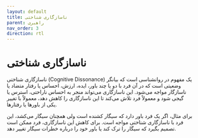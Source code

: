 ```yaml
---
layout: default
title: ناسازگاری شناختی
parent: راهبری
nav_order: 3
direction: rtl
---
```


# ناسازگاری شناختی
ناسازگاری شناختی (Cognitive Dissonance) یک مفهوم در روانشناسی است که بیانگر وضعیتی است که در آن فرد با دو یا چند باور، ایده، ارزش، احساس یا رفتار متضاد یا ناسازگار مواجه می‌شود. این ناسازگاری می‌تواند منجر به احساس ناراحتی، استرس یا گیجی شود و معمولاً فرد تلاش می‌کند تا این ناسازگاری را کاهش دهد، معمولاً با تغییر یکی از باورها یا رفتارها.

برای مثال، اگر یک فرد باور دارد که سیگار کشنده است ولی همچنان سیگار می‌کشد، این فرد با ناسازگاری شناختی مواجه است. برای کاهش این ناسازگاری، فرد ممکن است تصمیم بگیرد که سیگار را ترک کند یا باور خود را درباره خطرات سیگار تغییر دهد.
